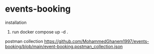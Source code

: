 # events-booking

installation
1. run docker compose up -d
. 

postman collection
https://github.com/MohammedGhanem1997/events-booking/blob/main/event-booking.postman_collection.json
